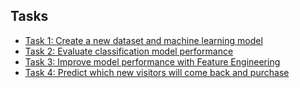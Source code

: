 ## Tasks
- [Task 1: Create a new dataset and machine learning model](Task%201.%20Create%20a%20new%20dataset%20and%20machine%20learning%20model.sql)
- [Task 2: Evaluate classification model performance](Task%202.%20Evaluate%20classification%20model%20performance.sql)
- [Task 3: Improve model performance with Feature Engineering](Task%203.%20Improve%20model%20performance%20with%20Feature%20Engineering.sql)
- [Task 4: Predict which new visitors will come back and purchase](Task%204.%20Predict%20which%20new%20visitors%20will%20come%20back%20and%20purchase.sql)